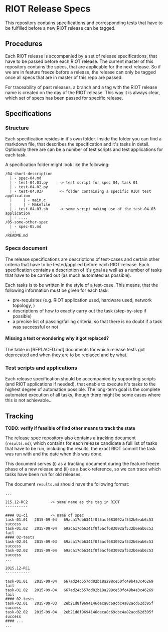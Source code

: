 RIOT Release Specs
==================

This repository contains specifications and corresponding tests that have to be
fulfilled before a new RIOT release can be tagged.


Procedures
----------

Each RIOT release is accompanied by a set of release specifications, that have
to be passed before each RIOT release. The current master of this repository
contains the specs, that are applicable for the next release. So if we are in
feature freeze before a release, the release can only be tagged once all specs
that are in master of this repo are passed.

For traceability of past releases, a branch and a tag with the RIOT release name
is created on the day of the RIOT release. This way it is always clear, which
set of specs has been passed for specific release.


Specifications
--------------

### Structure

Each specification resides in it's own folder. Inside the folder you can find
a markdown file, that describes the specification and it's tasks in detail.
Optionally there are can be a number of test scripts and test applications for
each task.

A specification folder might look like the following:
```
/04-short-description
  | - spec-04.md
  | - test-04.01.py     -> test script for spec 04, task 01
  | - test-04.02.py
  | - test-04.03/       -> folder containing a specific RIOT test application
  |     | - main.c
  |     | - Makefile
  | - test-04.03.sh     -> some script making use of the test-04.03 application
  | - ....
/05-some-other-spec
  | - spec-05.md
  ...
/README.md
```

### Specs document

The release specifications are descriptions of test-cases and certain other
criteria that have to be tested/applied before each RIOT release. Each
specification contains a description of it's goal as well as a number of tasks
that have to be carried out (as much automated as possible).

Each tasks is to be written in the style of a test-case. This means, that the
following information must be given for each task:
- pre-requisites (e.g. RIOT application used, hardware used, network topology, )
- descriptions of how to exactly carry out the task (step-by-step if possible)
- a precise list of passing/failing criteria, so that there is no doubt if a
  task was successful or not

#### Missing a test or wondering why it got replaced?

The table in [REPLACED.md] documents for which release tests got deprecated and when
they are to be replaced and by what.

### Test scripts and applications

Each release specification should be accompanied by supporting scripts (and RIOT
applications if needed), that enable to execute it's tasks to the highest degree
of automation possible. The long-term goal is the complete automated execution
of all tasks, though there might be some cases where this is not achievable...

Tracking
--------

**TODO: verify if feasible of find other means to track the state**

The release spec repository also contains a tracking document (`results.md`),
which contains for each release candidate a full list of tasks that have to be
run, including the results, the exact RIOT commit the task was run with and the
date when  this was done.

This document serves (i) as a tracking document during the feature freeze phase
of a new release and (ii) as a back-reference, so we can trace which tasks have
been run for old releases.

The document `results.md` should have the following format:
```
...

215.12-RC2          -> same name as the tag in RIOT
----------

#### 01-ci          -> name of spec
task-01.01   2015-09-04   69aca17db6341f0f5acf683092af532b6eab6c53   success
task-01.02   2015-09-04   69aca17db6341f0f5acf683092af532b6eab6c53   fail
#### 02-tests
task-02.01   2015-09-03   69aca17db6341f0f5acf683092af532b6eab6c53   success
task-02.02   2015-09-04   69aca17db6341f0f5acf683092af532b6eab6c53   success
...

2015.12-RC1
-----------

task-01.01   2015-09-04   667ad24c557dd02b18a298ce50fc49b4a3c46269   fail
task-01.02   2015-09-04   667ad24c557dd02b18a298ce50fc49b4a3c46269   fail
#### 02-tests
task-02.01   2015-09-03   2eb21d8f9694146deca8c69cbc4a82acd62d395f   success
task-02.02   2015-09-04   2eb21d8f9694146deca8c69cbc4a82acd62d395f   success
#### ...
...

```
